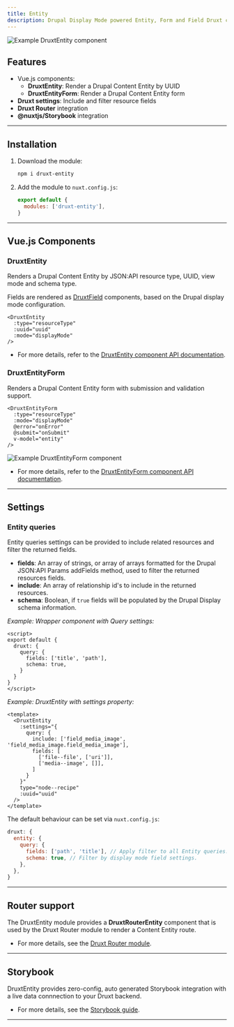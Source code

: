 ```yaml
---
title: Entity
description: Drupal Display Mode powered Entity, Form and Field Druxt components.
---
```


![Example DruxtEntity component](/images/druxt-entity.png)

## Features

- Vue.js components:
  - **DruxtEntity**: Render a Drupal Content Entity by UUID
  - **DruxtEntityForm**: Render a Drupal Content Entity form
- **Druxt settings**: Include and filter resource fields
- **Druxt Router** integration
- **@nuxtjs/Storybook** integration

* * *

## Installation

1. Download the module:
   ```sh
   npm i druxt-entity
   ```

2. Add the module to `nuxt.config.js`:
   ```js
   export default {
     modules: ['druxt-entity'],
   }
   ```

* * *

## Vue.js Components

### DruxtEntity

Renders a Drupal Content Entity by JSON:API resource type, UUID, view mode and schema type.

Fields are rendered as [DruxtField](/api/packages/entity/components/DruxtField) components, based on the Drupal display mode configuration.

```vue
<DruxtEntity
  :type="resourceType"
  :uuid="uuid"
  :mode="displayMode"
/>
```

- For more details, refer to the [DruxtEntity component API documentation](/api/packages/entity/components/DruxtEntity).

### DruxtEntityForm

Renders a Drupal Content Entity form with submission and validation support.

```vue
<DruxtEntityForm
  :type="resourceType"
  :mode="displayMode"
  @error="onError"
  @submit="onSubmit"
  v-model="entity"
/>
```

![Example DruxtEntityForm component](/images/druxt-entity-form.png)

- For more details, refer to the [DruxtEntityForm component API documentation](/api/packages/entity/components/DruxtEntityForm).

* * *

## Settings

### Entity queries

Entity queries settings can be provided to include related resources and filter the returned fields.

- **fields**: An array of strings, or array of arrays formatted for the Drupal JSON:API Params addFields method, used to filter the returned resources fields.
- **include**: An array of relationship id's to include in the returned resources.
- **schema**: Boolean, if `true` fields will be populated by the Drupal Display schema information.

_Example: Wrapper component with Query settings:_
```vue
<script>
export default {
  druxt: {
    query: {
      fields: ['title', 'path'],
      schema: true,
    }
  }
}
</script>
```

_Example: DruxtEntity with settings property:_

```vue
<template>
  <DruxtEntity
    :settings="{
      query: {
        include: ['field_media_image', 'field_media_image.field_media_image'],
        fields: [
          ['file--file', ['uri']],
          ['media--image', []],
        ]
      }
    }"
    type="node--recipe"
    :uuid="uuid"
  />
</template>
```

The default behaviour can be set via `nuxt.config.js`:
```js
druxt: {
  entity: {
    query: {
      fields: ['path', 'title'], // Apply filter to all Entity queries.
      schema: true, // Filter by display mode field settings.
    },
  },
}
```

* * *

## Router support

The DruxtEntity module provides a **DruxtRouterEntity** component that is used by the Druxt Router module to render a Content Entity route.

- For more details, see the [Druxt Router module](/modules/router).

* * *

## Storybook

DruxtEntity provides zero-config, auto generated Storybook integration with a live data connnection to your Druxt backend.

- For more details, see the [Storybook guide](/guide/storybook).

* * *
